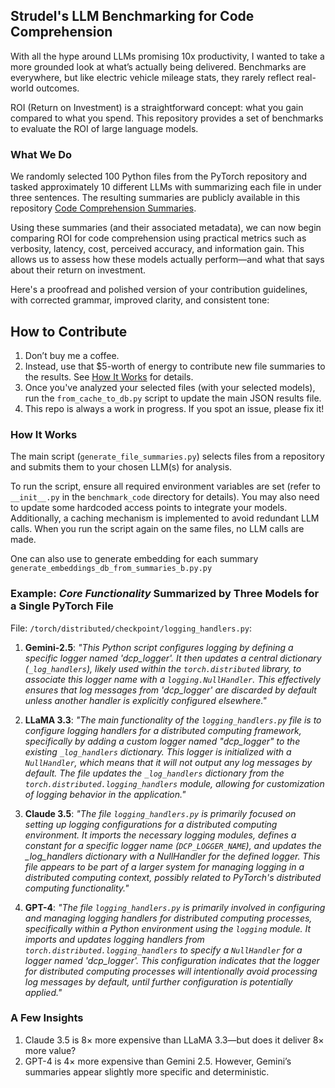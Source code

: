 ## Strudel's LLM Benchmarking for Code Comprehension
With all the hype around LLMs promising 10x productivity, I wanted to take a more grounded look at what’s actually being delivered. Benchmarks are everywhere, but like electric vehicle mileage stats, they rarely reflect real-world outcomes.

ROI (Return on Investment) is a straightforward concept: what you gain compared to what you spend. This repository provides a set of benchmarks to evaluate the ROI of large language models.

### What We Do
We randomly selected 100 Python files from the PyTorch repository and tasked approximately 10 different LLMs with summarizing each file in under three sentences. The resulting summaries are publicly available in this repository [Code Comprehension Summaries](https://raw.githubusercontent.com/strudelbots/strudel-llm-benchmarks/refs/heads/shorten-readme/results/pytorch_DB.json).

Using these summaries (and their associated metadata), we can now begin comparing ROI for code comprehension using practical metrics such as verbosity, latency, cost, perceived accuracy, and information gain. This allows us to assess how these models actually perform—and what that says about their return on investment.

Here's a proofread and polished version of your contribution guidelines, with corrected grammar, improved clarity, and consistent tone:

## How to Contribute

1. Don’t buy me a coffee.
2. Instead, use that \$5-worth of energy to contribute new file summaries to the results. See [How It Works](#how-it-works) for details.
3. Once you've analyzed your selected files (with your selected models), run the `from_cache_to_db.py` script to update the main JSON results file.
4. This repo is always a work in progress. If you spot an issue, please fix it!



### How It Works
The main script (`generate_file_summaries.py`) selects files from a repository and submits them to your chosen LLM(s) for analysis.

To run the script, ensure all required environment variables are set (refer to `__init__.py` in the `benchmark_code` directory for details). You may also need to update some hardcoded access points to integrate your models. Additionally, a caching mechanism is implemented to avoid redundant LLM calls. When you run the script again on the same files, no LLM calls are made. 

One can also use to generate embedding for each summary `generate_embeddings_db_from_summaries_b.py.py` 

### Example: *Core Functionality* Summarized by Three Models for a Single PyTorch File

File: `/torch/distributed/checkpoint/logging_handlers.py`:  
1. **Gemini-2.5**: *"This Python script configures logging by defining a specific logger named 
'dcp_logger'. It then updates a central dictionary (`_log_handlers`), likely used within the 
`torch.distributed` library, to associate this logger name with a `logging.NullHandler`. 
This effectively ensures that log messages from 'dcp_logger' are discarded by default 
unless another handler is explicitly configured elsewhere."*

2. **LLaMA 3.3**: *"The main functionality of the `logging_handlers.py` file is to configure logging handlers for a distributed computing framework, specifically by adding a custom logger named 
\"dcp_logger\" to the existing `_log_handlers` dictionary. This logger is initialized with a 
`NullHandler`, which means that it will not output any log messages by default. 
The file updates the `_log_handlers` dictionary from the `torch.distributed.logging_handlers` module, 
allowing for customization of logging behavior in the application."*

3. **Claude 3.5**: *"The file `logging_handlers.py` is primarily focused on setting up logging configurations for a distributed computing environment. It imports the necessary logging modules, defines a constant for a specific logger name (`DCP_LOGGER_NAME`), and updates the _log_handlers dictionary with a NullHandler for the defined logger. This file appears to be part of a larger system for managing logging in a distributed computing context, possibly related to PyTorch's distributed computing functionality."*

4. **GPT-4**: *"The file `logging_handlers.py` is primarily involved in configuring and managing logging handlers for distributed computing processes, specifically within a Python environment using the `logging` module. It imports and updates logging handlers from `torch.distributed.logging_handlers` to specify a `NullHandler` for a logger named 'dcp_logger'. This configuration indicates that the logger for distributed computing processes will intentionally avoid processing log messages by default, until further configuration is potentially applied."*


### A Few Insights
1. Claude 3.5 is 8× more expensive than LLaMA 3.3—but does it deliver 8× more value?
2. GPT-4 is 4× more expensive than Gemini 2.5. However, Gemini’s summaries appear slightly more specific and deterministic.